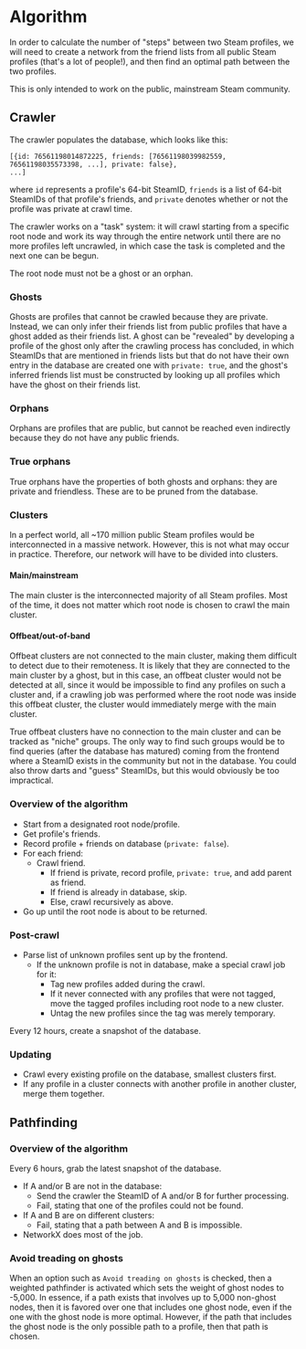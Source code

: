 # Algorithm

In order to calculate the number of "steps" between two Steam profiles, we will need to create a network from the friend lists from all public Steam profiles (that's a lot of people!), and then find an optimal path between the two profiles.

This is only intended to work on the public, mainstream Steam community.

## Crawler

The crawler populates the database, which looks like this:
```
[{id: 76561198014872225, friends: [76561198039982559, 76561198035573398, ...], private: false},
...]
```
where `id` represents a profile's 64-bit SteamID, `friends` is a list of 64-bit SteamIDs of that profile's friends, and `private` denotes whether or not the profile was private at crawl time.

The crawler works on a "task" system: it will crawl starting from a specific root node and work its way through the entire network until there are no more profiles left uncrawled, in which case the task is completed and the next one can be begun.

The root node must not be a ghost or an orphan.

### Ghosts
Ghosts are profiles that cannot be crawled because they are private. Instead, we can only infer their friends list from public profiles that have a ghost added as their friends list. A ghost can be "revealed" by developing a profile of the ghost only after the crawling process has concluded, in which SteamIDs that are mentioned in friends lists but that do not have their own entry in the database are created one with `private: true`, and the ghost's inferred friends list must be constructed by looking up all profiles which have the ghost on their friends list.

### Orphans
Orphans are profiles that are public, but cannot be reached even indirectly because they do not have any public friends.

### True orphans
True orphans have the properties of both ghosts and orphans: they are private and friendless. These are to be pruned from the database.

### Clusters
In a perfect world, all ~170 million public Steam profiles would be interconnected in a massive network. However, this is not what may occur in practice. Therefore, our network will have to be divided into clusters.

#### Main/mainstream
The main cluster is the interconnected majority of all Steam profiles. Most of the time, it does not matter which root node is chosen to crawl the main cluster.

#### Offbeat/out-of-band
Offbeat clusters are not connected to the main cluster, making them difficult to detect due to their remoteness. It is likely that they are connected to the main cluster by a ghost, but in this case, an offbeat cluster would not be detected at all, since it would be impossible to find any profiles on such a cluster and, if a crawling job was performed where the root node was inside this offbeat cluster, the cluster would immediately merge with the main cluster.

True offbeat clusters have no connection to the main cluster and can be tracked as "niche" groups. The only way to find such groups would be to find queries (after the database has matured) coming from the frontend where a SteamID exists in the community but not in the database. You could also throw darts and "guess" SteamIDs, but this would obviously be too impractical.

### Overview of the algorithm
 - Start from a designated root node/profile.
 - Get profile's friends.
 - Record profile + friends on database (`private: false`).
 - For each friend:
    - Crawl friend.
        - If friend is private, record profile, `private: true`, and add parent as friend.
        - If friend is already in database, skip.
        - Else, crawl recursively as above.
 - Go up until the root node is about to be returned.

### Post-crawl
 - Parse list of unknown profiles sent up by the frontend.
    - If the unknown profile is not in database, make a special crawl job for it:
        - Tag new profiles added during the crawl.
        - If it never connected with any profiles that were not tagged, move the tagged profiles including root node to a new cluster.
        - Untag the new profiles since the tag was merely temporary.

Every 12 hours, create a snapshot of the database.

### Updating
 - Crawl every existing profile on the database, smallest clusters first.
 - If any profile in a cluster connects with another profile in another cluster, merge them together.

## Pathfinding

### Overview of the algorithm
Every 6 hours, grab the latest snapshot of the database.

 - If A and/or B are not in the database:
    - Send the crawler the SteamID of A and/or B for further processing.
    - Fail, stating that one of the profiles could not be found.
 - If A and B are on different clusters:
    - Fail, stating that a path between A and B is impossible.
 - NetworkX does most of the job.

### Avoid treading on ghosts
When an option such as `Avoid treading on ghosts` is checked, then a weighted pathfinder is activated which sets the weight of ghost nodes to -5,000. In essence, if a path exists that involves up to 5,000 non-ghost nodes, then it is favored over one that includes one ghost node, even if the one with the ghost node is more optimal. However, if the path that includes the ghost node is the only possible path to a profile, then that path is chosen.